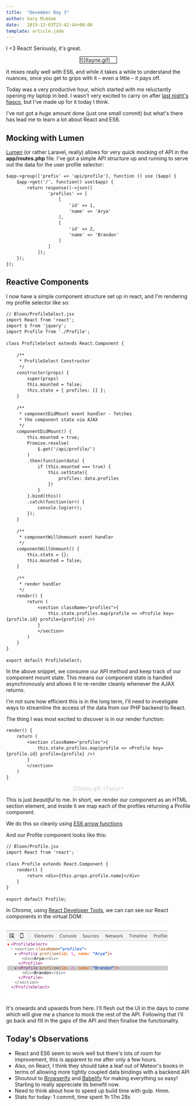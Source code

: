 ```yaml
---
title:  "Devember Day 3"
author: Gary McAdam
date:   2015-12-03T23:42:44+00:00
template: article.jade
---
```


I &lt;3 React! <span class="more"></span> Seriously, it's great.

<div style="width: 100px; margin: 1em auto; border: 1px solid #000;">
    ![](tayne.gif)
</div>

It mixes really well with ES6, and while it takes a while to understand
the nuances, once you get to grips with it &ndash; even a little &ndash;
it pays off.

Today was a very productive hour, which started with me reluctantly
opening my laptop in bed. I wasn't very excited to carry on after
[last night's fiasco](/articles/devember-02), but I've made up for it today I think.

I've not got a *huge* amount done (just one small commit) but what's
there has lead me to learn a lot about React and ES6.

## Mocking with Lumen

[Lumen](http://lumen.laravel.com) (or rather Laravel, really) allows for very quick mocking of API
in the **app/routes.php** file. I've got a simple API structure up and
running to serve out the data for the user profile selector: 

    $app->group(['prefix' => 'api/profile'], function () use ($app) {
        $app->get('/', function() use($app) {
            return response()->json([
                    'profiles' => [
                        [
                            'id' => 1,
                            'name' => 'Arya'
                        ],
                        [
                            'id' => 2,
                            'name' => 'Brandon'
                        ]
                    ]
                ]);
        });
    });

## Reactive Components

I now have a simple component structure set up in react, and I'm
rendering my profile selector like so:

    // Bloon/ProfileSelect.jsx
    import React from 'react';
    import $ from 'jquery';
    import Profile from './Profile';

    class ProfileSelect extends React.Component {

        /**
         * ProfileSelect Constructor
         */
        constructor(props) {
            super(props)
            this.mounted = false;
            this.state = { profiles: [] };
        }

        /**
         * componentDidMount event handler - fetches
         * the component state via AJAX
         */
        componentDidMount() {
            this.mounted = true;
            Promise.resolve(
                $.get('/api/profile/')
            )
            .then(function(data) {
                if (this.mounted === true) {
                    this.setState({
                        profiles: data.profiles
                    })
                }
            }.bind(this))
            .catch(function(err) {
                console.log(err);
            });
        }

        /**
         * componentWillUnmount event handler
         */
        componentWillUnmount() {
            this.state = {};
            this.mounted = false;
        }

        /**
         * render handler
         */
        render() {
            return (
                <section className="profiles">{
                    this.state.profiles.map(profile => <Profile key={profile.id} profile={profile} />)
                }
                </section>
            )
        }
    }

    export default ProfileSelect;

In the above snippet, we consume our API method and keep
track of our component mount state. This means our
component state is handled asynchronously and allows it
to re-render cleanly whenever the AJAX returns.

I'm not sure how efficient this is in the long term, I'll need
to investigate ways to streamline the access of the data from
our PHP backend to React.

The thing I was most excited to discover is in our render function:

    render() {
        return (
            <section className="profiles">{
                this.state.profiles.map(profile => <Profile key={profile.id} profile={profile} />)
            }
            </section>
        )
    }


<div style="width: 250px; margin: 1em auto; text-align: center; color: #ccc">
    ![](tasty.gif)
    *Tasty!*
</div>


This is just *beautiful* to me. In short, we render our
component as an HTML section element, and inside it
we map each of the profiles returning a Profile component.

We do this so cleanly using [ES6 arrow functions](https://strongloop.com/strongblog/an-introduction-to-javascript-es6-arrow-functions/)

And our Profile component looks like this:

    // Bloon/Profile.jsx
    import React from 'react';

    class Profile extends React.Component {
        render() {
            return <div>{this.props.profile.name}</div>
        }
    }

    export default Profile;

In Chrome, using [React Developer Tools](https://chrome.google.com/webstore/detail/react-developer-tools/fmkadmapgofadopljbjfkapdkoienihi?hl=en), we can can see our React
components in the virtual DOM:

![](reactdom.png)

It's onwards and upwards from here. I'll flesh out the UI in the
days to come which will give me a chance to mock the rest of the API.
Following that I'll go back and fill in the gaps of the API and then
finalise the functionality.

## Today's Observations

 - React and ES6 seem to work well but there's lots of room for
  improvement, this is apparent to me after only a few hours.
 - Also, on React, I think they should take a leaf out of Meteor's
  books in terms of allowing more tightly coupled data bindings
  with a backend API
 - Shoutout to [Browserify](http://browserify.org/) and [Babelify](https://github.com/babel/babelify)
  for making everything so easy! Starting to really appreciate its benefit now.
 - Need to think about how to speed up build time with gulp. Hmm.
 - Stats for today: 1 commit, time spent 1h 17m 28s
